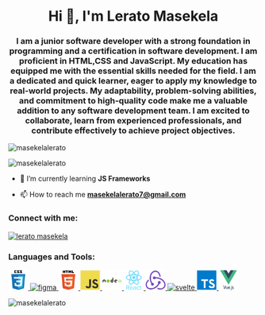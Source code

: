 <h1 align="center">Hi 👋, I'm Lerato Masekela</h1>
<h3 align="center">I am a junior software developer with a strong foundation in programming and a certification in software development. I am proficient in HTML,CSS and JavaScript. My education has equipped me with the essential skills needed for the field. I am a dedicated and quick learner, eager to apply my knowledge to real-world projects. My adaptability, problem-solving abilities, and commitment to high-quality code make me a valuable addition to any software development team. I am excited to collaborate, learn from experienced professionals, and contribute effectively to achieve project objectives.</h3>

<p align="centre"> <img src="https://cdn.dribbble.com/users/2704414/screenshots/7466903/selfportrait.gif" alt="masekelalerato" height="160" width="280" /> </p>

<p align="left"> <img src="https://komarev.com/ghpvc/?username=masekelalerato&label=Profile%20views&color=0e75b6&style=flat" alt="masekelalerato" /> </p>

- 🌱 I’m currently learning **JS Frameworks**

- 📫 How to reach me **masekelalerato7@gmail.com**

<h3 align="left">Connect with me:</h3>
<p align="left">
<a href="https://www.linkedin.com/in/lerato-masekela-64783025b/" target="blank">
<img align="center" src="https://raw.githubusercontent.com/rahuldkjain/github-profile-readme-generator/master/src/images/icons/Social/linked-in-alt.svg" alt="lerato masekela" height="30" width="40" /></a>
</p>

<h3 align="left">Languages and Tools:</h3>
<p align="left"> <a href="https://www.w3schools.com/css/" target="_blank" rel="noreferrer"> <img src="https://raw.githubusercontent.com/devicons/devicon/master/icons/css3/css3-original-wordmark.svg" alt="css3" width="40" height="40"/> </a> <a href="https://www.figma.com/" target="_blank" rel="noreferrer"> <img src="https://www.vectorlogo.zone/logos/figma/figma-icon.svg" alt="figma" width="40" height="40"/> </a> <a href="https://www.w3.org/html/" target="_blank" rel="noreferrer"> <img src="https://raw.githubusercontent.com/devicons/devicon/master/icons/html5/html5-original-wordmark.svg" alt="html5" width="40" height="40"/> </a> <a href="https://developer.mozilla.org/en-US/docs/Web/JavaScript" target="_blank" rel="noreferrer"> <img src="https://raw.githubusercontent.com/devicons/devicon/master/icons/javascript/javascript-original.svg" alt="javascript" width="40" height="40"/> </a> <a href="https://nodejs.org" target="_blank" rel="noreferrer"> <img src="https://raw.githubusercontent.com/devicons/devicon/master/icons/nodejs/nodejs-original-wordmark.svg" alt="nodejs" width="40" height="40"/> </a> <a href="https://reactjs.org/" target="_blank" rel="noreferrer"> <img src="https://raw.githubusercontent.com/devicons/devicon/master/icons/react/react-original-wordmark.svg" alt="react" width="40" height="40"/> </a> <a href="https://redux.js.org" target="_blank" rel="noreferrer"> <img src="https://raw.githubusercontent.com/devicons/devicon/master/icons/redux/redux-original.svg" alt="redux" width="40" height="40"/> </a> <a href="https://svelte.dev" target="_blank" rel="noreferrer"> <img src="https://upload.wikimedia.org/wikipedia/commons/1/1b/Svelte_Logo.svg" alt="svelte" width="40" height="40"/> </a> <a href="https://www.typescriptlang.org/" target="_blank" rel="noreferrer"> <img src="https://raw.githubusercontent.com/devicons/devicon/master/icons/typescript/typescript-original.svg" alt="typescript" width="40" height="40"/> </a> <a href="https://vuejs.org/" target="_blank" rel="noreferrer"> <img src="https://raw.githubusercontent.com/devicons/devicon/master/icons/vuejs/vuejs-original-wordmark.svg" alt="vuejs" width="40" height="40"/> </a> </p>

<p><img align="left" src="https://github-readme-stats.vercel.app/api/top-langs?username=masekelalerato&show_icons=true&locale=en&layout=compact" alt="masekelalerato" /></p>







